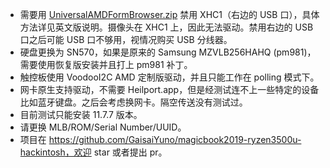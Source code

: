 - 需要用 [UniversalAMDFormBrowser.zip](https://github.com/DavidS95/Smokeless_UMAF/blob/main/UniversalAMDFormBrowser.zip) 禁用 XHC1（右边的 USB 口），具体方法详见英文版说明。摄像头在 XHC1 上，因此无法驱动。禁用右边的 USB 口之后可能 USB 口不够用，视情况购买 USB 分线器。
- 硬盘更换为 SN570，如果是原来的 Samsung MZVLB256HAHQ (pm981)，需要使用恢复版安装并且打上 pm981 补丁。 
- 触控板使用 VoodooI2C AMD 定制版驱动，并且只能工作在 polling 模式下。
- 网卡原生支持驱动，不需要 Heilport.app，但是经测试连不上一些特定的设备比如蓝牙键盘。之后会考虑换网卡。隔空传送没有测试过。
- 目前测试只能安装 11.7.7 版本。
- 请更换 MLB/ROM/Serial Number/UUID。
- 项目在 https://github.com/GaisaiYuno/magicbook2019-ryzen3500u-hackintosh，欢迎 star 或者提出 pr。
